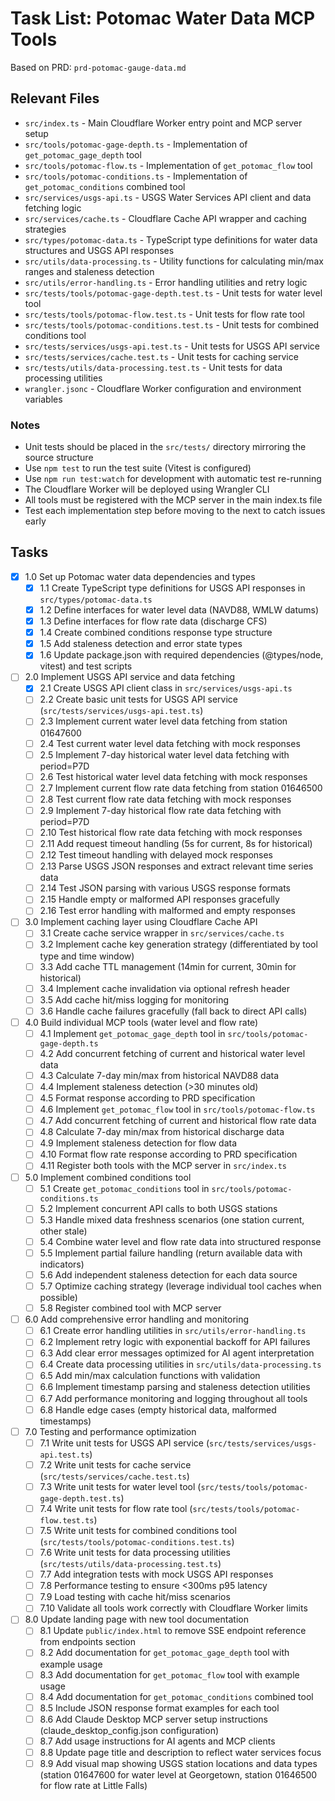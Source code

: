 # Task List: Potomac Water Data MCP Tools

Based on PRD: `prd-potomac-gauge-data.md`

## Relevant Files

- `src/index.ts` - Main Cloudflare Worker entry point and MCP server setup
- `src/tools/potomac-gage-depth.ts` - Implementation of `get_potomac_gage_depth` tool
- `src/tools/potomac-flow.ts` - Implementation of `get_potomac_flow` tool  
- `src/tools/potomac-conditions.ts` - Implementation of `get_potomac_conditions` combined tool
- `src/services/usgs-api.ts` - USGS Water Services API client and data fetching logic
- `src/services/cache.ts` - Cloudflare Cache API wrapper and caching strategies
- `src/types/potomac-data.ts` - TypeScript type definitions for water data structures and USGS API responses
- `src/utils/data-processing.ts` - Utility functions for calculating min/max ranges and staleness detection
- `src/utils/error-handling.ts` - Error handling utilities and retry logic
- `src/tests/tools/potomac-gage-depth.test.ts` - Unit tests for water level tool
- `src/tests/tools/potomac-flow.test.ts` - Unit tests for flow rate tool
- `src/tests/tools/potomac-conditions.test.ts` - Unit tests for combined conditions tool
- `src/tests/services/usgs-api.test.ts` - Unit tests for USGS API service
- `src/tests/services/cache.test.ts` - Unit tests for caching service
- `src/tests/utils/data-processing.test.ts` - Unit tests for data processing utilities
- `wrangler.jsonc` - Cloudflare Worker configuration and environment variables

### Notes

- Unit tests should be placed in the `src/tests/` directory mirroring the source structure
- Use `npm test` to run the test suite (Vitest is configured)
- Use `npm run test:watch` for development with automatic test re-running
- The Cloudflare Worker will be deployed using Wrangler CLI
- All tools must be registered with the MCP server in the main index.ts file
- Test each implementation step before moving to the next to catch issues early

## Tasks

- [x] 1.0 Set up Potomac water data dependencies and types
  - [x] 1.1 Create TypeScript type definitions for USGS API responses in `src/types/potomac-data.ts`
  - [x] 1.2 Define interfaces for water level data (NAVD88, WMLW datums)
  - [x] 1.3 Define interfaces for flow rate data (discharge CFS)
  - [x] 1.4 Create combined conditions response type structure
  - [x] 1.5 Add staleness detection and error state types
  - [x] 1.6 Update package.json with required dependencies (@types/node, vitest) and test scripts

- [ ] 2.0 Implement USGS API service and data fetching
  - [x] 2.1 Create USGS API client class in `src/services/usgs-api.ts`
  - [ ] 2.2 Create basic unit tests for USGS API service (`src/tests/services/usgs-api.test.ts`)
  - [ ] 2.3 Implement current water level data fetching from station 01647600
  - [ ] 2.4 Test current water level data fetching with mock responses
  - [ ] 2.5 Implement 7-day historical water level data fetching with period=P7D
  - [ ] 2.6 Test historical water level data fetching with mock responses
  - [ ] 2.7 Implement current flow rate data fetching from station 01646500
  - [ ] 2.8 Test current flow rate data fetching with mock responses
  - [ ] 2.9 Implement 7-day historical flow rate data fetching with period=P7D
  - [ ] 2.10 Test historical flow rate data fetching with mock responses
  - [ ] 2.11 Add request timeout handling (5s for current, 8s for historical)
  - [ ] 2.12 Test timeout handling with delayed mock responses
  - [ ] 2.13 Parse USGS JSON responses and extract relevant time series data
  - [ ] 2.14 Test JSON parsing with various USGS response formats
  - [ ] 2.15 Handle empty or malformed API responses gracefully
  - [ ] 2.16 Test error handling with malformed and empty responses

- [ ] 3.0 Implement caching layer using Cloudflare Cache API
  - [ ] 3.1 Create cache service wrapper in `src/services/cache.ts`
  - [ ] 3.2 Implement cache key generation strategy (differentiated by tool type and time window)
  - [ ] 3.3 Add cache TTL management (14min for current, 30min for historical)
  - [ ] 3.4 Implement cache invalidation via optional refresh header
  - [ ] 3.5 Add cache hit/miss logging for monitoring
  - [ ] 3.6 Handle cache failures gracefully (fall back to direct API calls)

- [ ] 4.0 Build individual MCP tools (water level and flow rate)
  - [ ] 4.1 Implement `get_potomac_gage_depth` tool in `src/tools/potomac-gage-depth.ts`
  - [ ] 4.2 Add concurrent fetching of current and historical water level data
  - [ ] 4.3 Calculate 7-day min/max from historical NAVD88 data
  - [ ] 4.4 Implement staleness detection (>30 minutes old)
  - [ ] 4.5 Format response according to PRD specification
  - [ ] 4.6 Implement `get_potomac_flow` tool in `src/tools/potomac-flow.ts`
  - [ ] 4.7 Add concurrent fetching of current and historical flow rate data
  - [ ] 4.8 Calculate 7-day min/max from historical discharge data
  - [ ] 4.9 Implement staleness detection for flow data
  - [ ] 4.10 Format flow rate response according to PRD specification
  - [ ] 4.11 Register both tools with the MCP server in `src/index.ts`

- [ ] 5.0 Implement combined conditions tool
  - [ ] 5.1 Create `get_potomac_conditions` tool in `src/tools/potomac-conditions.ts`
  - [ ] 5.2 Implement concurrent API calls to both USGS stations
  - [ ] 5.3 Handle mixed data freshness scenarios (one station current, other stale)
  - [ ] 5.4 Combine water level and flow rate data into structured response
  - [ ] 5.5 Implement partial failure handling (return available data with indicators)
  - [ ] 5.6 Add independent staleness detection for each data source
  - [ ] 5.7 Optimize caching strategy (leverage individual tool caches when possible)
  - [ ] 5.8 Register combined tool with MCP server

- [ ] 6.0 Add comprehensive error handling and monitoring
  - [ ] 6.1 Create error handling utilities in `src/utils/error-handling.ts`
  - [ ] 6.2 Implement retry logic with exponential backoff for API failures
  - [ ] 6.3 Add clear error messages optimized for AI agent interpretation
  - [ ] 6.4 Create data processing utilities in `src/utils/data-processing.ts`
  - [ ] 6.5 Add min/max calculation functions with validation
  - [ ] 6.6 Implement timestamp parsing and staleness detection utilities
  - [ ] 6.7 Add performance monitoring and logging throughout all tools
  - [ ] 6.8 Handle edge cases (empty historical data, malformed timestamps)

- [ ] 7.0 Testing and performance optimization
  - [ ] 7.1 Write unit tests for USGS API service (`src/tests/services/usgs-api.test.ts`)
  - [ ] 7.2 Write unit tests for cache service (`src/tests/services/cache.test.ts`)
  - [ ] 7.3 Write unit tests for water level tool (`src/tests/tools/potomac-gage-depth.test.ts`)
  - [ ] 7.4 Write unit tests for flow rate tool (`src/tests/tools/potomac-flow.test.ts`)
  - [ ] 7.5 Write unit tests for combined conditions tool (`src/tests/tools/potomac-conditions.test.ts`)
  - [ ] 7.6 Write unit tests for data processing utilities (`src/tests/utils/data-processing.test.ts`)
  - [ ] 7.7 Add integration tests with mock USGS API responses
  - [ ] 7.8 Performance testing to ensure <300ms p95 latency
  - [ ] 7.9 Load testing with cache hit/miss scenarios
  - [ ] 7.10 Validate all tools work correctly with Cloudflare Worker limits

- [ ] 8.0 Update landing page with new tool documentation
  - [ ] 8.1 Update `public/index.html` to remove SSE endpoint reference from endpoints section
  - [ ] 8.2 Add documentation for `get_potomac_gage_depth` tool with example usage
  - [ ] 8.3 Add documentation for `get_potomac_flow` tool with example usage
  - [ ] 8.4 Add documentation for `get_potomac_conditions` combined tool
  - [ ] 8.5 Include JSON response format examples for each tool
  - [ ] 8.6 Add Claude Desktop MCP server setup instructions (claude_desktop_config.json configuration)
  - [ ] 8.7 Add usage instructions for AI agents and MCP clients
  - [ ] 8.8 Update page title and description to reflect water services focus
  - [ ] 8.9 Add visual map showing USGS station locations and data types (station 01647600 for water level at Georgetown, station 01646500 for flow rate at Little Falls) 